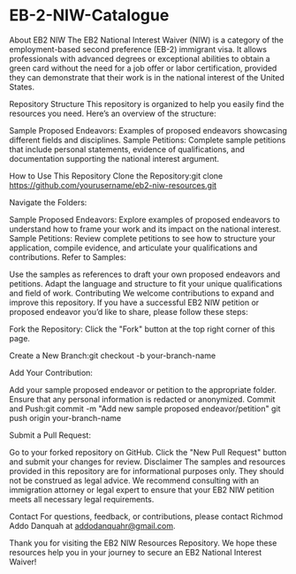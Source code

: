 # EB-2-NIW-Catalogue
About EB2 NIW
The EB2 National Interest Waiver (NIW) is a category of the employment-based second preference (EB-2) immigrant visa. It allows professionals with advanced degrees or exceptional abilities to obtain a green card without the need for a job offer or labor certification, provided they can demonstrate that their work is in the national interest of the United States.

Repository Structure
This repository is organized to help you easily find the resources you need. Here’s an overview of the structure:

Sample Proposed Endeavors: Examples of proposed endeavors showcasing different fields and disciplines.
Sample Petitions: Complete sample petitions that include personal statements, evidence of qualifications, and documentation supporting the national interest argument.

How to Use This Repository
Clone the Repository:git clone https://github.com/yourusername/eb2-niw-resources.git

Navigate the Folders:

Sample Proposed Endeavors: Explore examples of proposed endeavors to understand how to frame your work and its impact on the national interest.
Sample Petitions: Review complete petitions to see how to structure your application, compile evidence, and articulate your qualifications and contributions.
Refer to Samples:

Use the samples as references to draft your own proposed endeavors and petitions.
Adapt the language and structure to fit your unique qualifications and field of work.
Contributing
We welcome contributions to expand and improve this repository. If you have a successful EB2 NIW petition or proposed endeavor you’d like to share, please follow these steps:

Fork the Repository:
Click the "Fork" button at the top right corner of this page.

Create a New Branch:git checkout -b your-branch-name

Add Your Contribution:

Add your sample proposed endeavor or petition to the appropriate folder.
Ensure that any personal information is redacted or anonymized.
Commit and Push:git commit -m "Add new sample proposed endeavor/petition"
git push origin your-branch-name

Submit a Pull Request:

Go to your forked repository on GitHub.
Click the "New Pull Request" button and submit your changes for review.
Disclaimer
The samples and resources provided in this repository are for informational purposes only. They should not be construed as legal advice. We recommend consulting with an immigration attorney or legal expert to ensure that your EB2 NIW petition meets all necessary legal requirements.

Contact
For questions, feedback, or contributions, please contact Richmod Addo Danquah at addodanquahr@gmail.com.

Thank you for visiting the EB2 NIW Resources Repository. We hope these resources help you in your journey to secure an EB2 National Interest Waiver!

